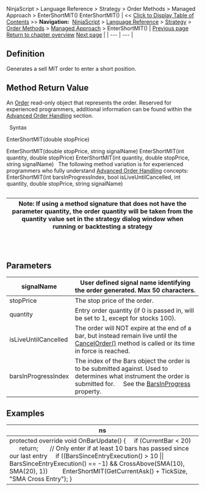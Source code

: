 ﻿
NinjaScript \> Language Reference \> Strategy \> Order Methods \> Managed Approach \> EnterShortMIT()
EnterShortMIT()
| \<\< [Click to Display Table of Contents](entershortmit.md) \>\> **Navigation:**     [NinjaScript](ninjascript-1.md) \> [Language Reference](language_reference_wip-1.md) \> [Strategy](strategy-1.md) \> [Order Methods](order_methods-1.md) \> [Managed Approach](managed_approach-1.md) \> EnterShortMIT() | [Previous page](entershortlimit-1.md) [Return to chapter overview](managed_approach-1.md) [Next page](entershortstoplimit-1.md) |
| --- | --- |
## Definition
Generates a sell MIT order to enter a short position.
 
## Method Return Value
An [Order](order-1.md) read\-only object that represents the order. Reserved for experienced programmers, additional information can be found within the [Advanced Order Handling](advanced_order_handling-1.md) section.   

 
Syntax  

EnterShortMIT(double stopPrice)   

EnterShortMIT(double stopPrice, string signalName)
EnterShortMIT(int quantity, double stopPrice)
EnterShortMIT(int quantity, double stopPrice, string signalName)
 
The following method variation is for experienced programmers who fully understand [Advanced Order Handling](advanced_order_handling-1.md) concepts:
EnterShortMIT(int barsInProgressIndex, bool isLiveUntilCancelled, int quantity, double stopPrice, string signalName) 
 
## 
| Note: If using a method signature that does not have the parameter quantity, the order quantity will be taken from the quantity value set in the strategy dialog window when running or backtesting a strategy |
| --- |
## 
 
## Parameters
| signalName | User defined signal name identifying the order generated. Max 50 characters. |
| --- | --- |
| stopPrice | The stop price of the order. |
| quantity | Entry order quantity (if 0 is passed in, will be set to 1, except for stocks 100\). |
| isLiveUntilCancelled | The order will NOT expire at the end of a bar, but instead remain live until the [CancelOrder()](managed_cancelorder-1.md) method is called or its time in force is reached. |
| barsInProgressIndex | The index of the Bars object the order is to be submitted against. Used to determines what instrument the order is submitted for.      See the [BarsInProgress](barsinprogress-1.md) property. |
## 
## 
## Examples
| ns |
| --- |
| protected override void OnBarUpdate() {      if (CurrentBar \< 20)          return;        // Only enter if at least 10 bars has passed since our last entry      if ((BarsSinceEntryExecution() \> 10 \|\| BarsSinceEntryExecution() \=\= \-1) \&\& CrossAbove(SMA(10), SMA(20), 1))          EnterShortMIT(GetCurrentAsk() \+ TickSize, "SMA Cross Entry"); } |

